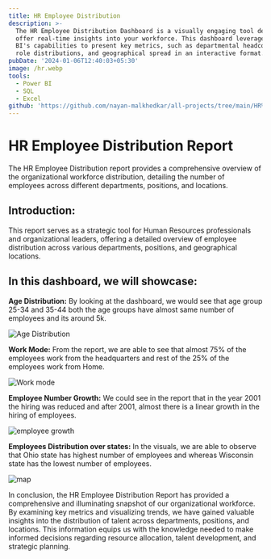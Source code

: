```yaml
---
title: HR Employee Distribution
description: >-
  The HR Employee Distribution Dashboard is a visually engaging tool designed to
  offer real-time insights into your workforce. This dashboard leverages Power
  BI's capabilities to present key metrics, such as departmental headcounts,
  role distributions, and geographical spread in an interactive format.
pubDate: '2024-01-06T12:40:03+05:30'
image: /hr.webp
tools:
  - Power BI
  - SQL
  - Excel
github: 'https://github.com/nayan-malkhedkar/all-projects/tree/main/HR%20Dashboard'
---
```

# HR Employee Distribution Report

The HR Employee Distribution report provides a comprehensive overview of the organizational workforce distribution, detailing the number of employees across different departments, positions, and locations. 

## Introduction:

 This report serves as a strategic tool for Human Resources professionals and organizational leaders, offering a detailed overview of employee distribution across various departments, positions, and geographical locations.

## In this dashboard, we will showcase:

**Age Distribution:** By looking at the dashboard, we would see that age group 25-34 and 35-44 both the age groups have almost same number of employees and its around 5k.

![Age Distribution](/1.png)

 **Work Mode:** From the report, we are able to see that almost 75% of the employees work from the headquarters and rest of the 25% of the employees work from Home.

![Work mode](/2.png)

**Employee Number Growth:** We could see in the report that in the year 2001 the hiring was reduced and after 2001, almost there is a linear growth in the hiring of employees.

![employee growth](/3.png)

**Employees Distribution over states:** In the visuals, we are able to observe that Ohio state has highest number of employees and whereas Wisconsin state has the lowest number of employees.

![map](/4.png)

In conclusion, the HR Employee Distribution Report has provided a comprehensive and illuminating snapshot of our organizational workforce. By examining key metrics and visualizing trends, we have gained valuable insights into the distribution of talent across departments, positions, and locations. This information equips us with the knowledge needed to make informed decisions regarding resource allocation, talent development, and strategic planning.

##
